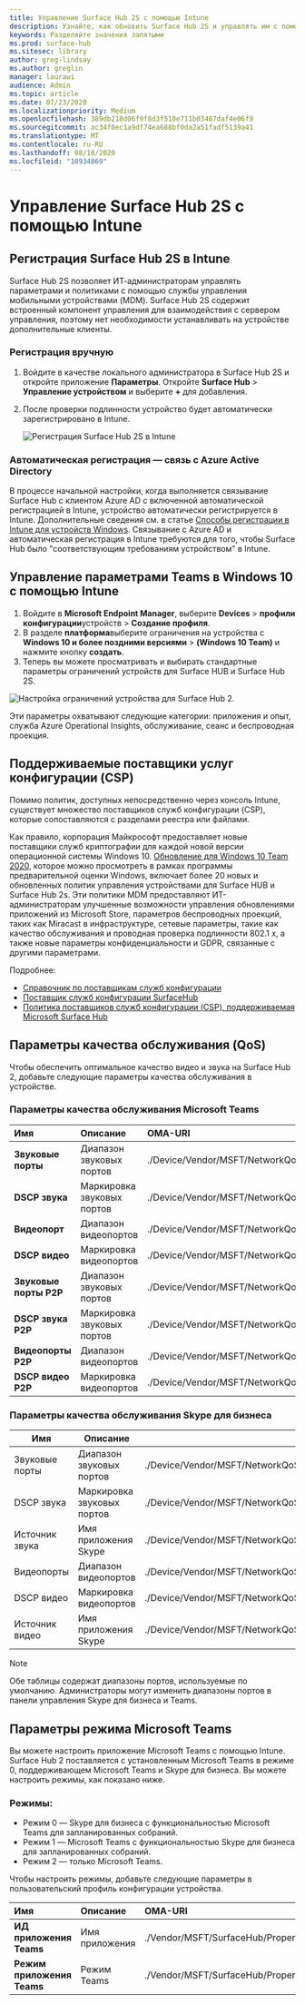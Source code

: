 ```yaml
---
title: Управление Surface Hub 2S с помощью Intune
description: Узнайте, как обновить Surface Hub 2S и управлять им с помощью Intune.
keywords: Разделяйте значения запятыми
ms.prod: surface-hub
ms.sitesec: library
author: greg-lindsay
ms.author: greglin
manager: laurawi
audience: Admin
ms.topic: article
ms.date: 07/23/2020
ms.localizationpriority: Medium
ms.openlocfilehash: 389db218d06f9f8d3f510e711b03487daf4e06f9
ms.sourcegitcommit: ac34f0ec1a9df74ea688bf0da2a51fadf5139a41
ms.translationtype: MT
ms.contentlocale: ru-RU
ms.lasthandoff: 08/18/2020
ms.locfileid: "10934869"
---
```

# Управление Surface Hub 2S с помощью Intune

## Регистрация Surface Hub 2S в Intune

Surface Hub 2S позволяет ИТ-администраторам управлять параметрами и политиками с помощью службы управления мобильными устройствами (MDM). Surface Hub 2S содержит встроенный компонент управления для взаимодействия с сервером управления, поэтому нет необходимости устанавливать на устройстве дополнительные клиенты.

### Регистрация вручную

1. Войдите в качестве локального администратора в Surface Hub 2S и откройте приложение **Параметры**. Откройте **Surface Hub** > **Управление устройством** и выберите **+** для добавления.
2. После проверки подлинности устройство будет автоматически зарегистрировано в Intune.

   ![Регистрация Surface Hub 2S в Intune](images/sh2-set-intune1.png)<br>

### Автоматическая регистрация — связь с Azure Active Directory

В процессе начальной настройки, когда выполняется связывание Surface Hub с клиентом Azure AD с включенной автоматической регистрацией в Intune, устройство автоматически регистрируется в Intune. Дополнительные сведения см. в статье [Способы регистрации в Intune для устройств Windows](https://docs.microsoft.com/intune/enrollment/windows-enrollment-methods). Связывание с Azure AD и автоматическая регистрация в Intune требуются для того, чтобы Surface Hub было "соответствующим требованиям устройством" в Intune. 

## Управление параметрами Teams в Windows 10 с помощью Intune

1. Войдите в **Microsoft Endpoint Manager**, выберите **Devices**  >  **профили конфигурации**устройств  >  **Создание профиля**. 
2. В разделе **платформа**выберите ограничения на устройства с **Windows 10 и более поздними версиями**  >  **(Windows 10 Team)** и нажмите кнопку **создать**. 
3. Теперь вы можете просматривать и выбирать стандартные параметры ограничений устройств для Surface HUB и Surface Hub 2S.

 ![Настройка ограничений устройства для Surface Hub 2.](images/sh2-set-intune3.png) <br>

Эти параметры охватывают следующие категории: приложения и опыт, служба Azure Operational Insights, обслуживание, сеанс и беспроводная проекция.  

## Поддерживаемые поставщики услуг конфигурации (CSP)

Помимо политик, доступных непосредственно через консоль Intune, существует множество поставщиков служб конфигурации (CSP), которые сопоставляются с разделами реестра или файлами. 

Как правило, корпорация Майкрософт предоставляет новые поставщики служб криптографии для каждой новой версии операционной системы Windows 10. [Обновление для Windows 10 Team 2020](surface-hub-install-2020preview.md), которое можно просмотреть в рамках программы предварительной оценки Windows, включает более 20 новых и обновленных политик управления устройствами для Surface HUB и Surface Hub 2s. Эти политики MDM предоставляют ИТ-администраторам улучшенные возможности управления обновлениями приложений из Microsoft Store, параметров беспроводных проекций, таких как Miracast в инфраструктуре, сетевые параметры, такие как качество обслуживания и проводная проверка подлинности 802.1 x, а также новые параметры конфиденциальности и GDPR, связанные с другими параметрами.

Подробнее: 

- [Справочник по поставщикам служб конфигурации](https://docs.microsoft.com/windows/client-management/mdm/configuration-service-provider-reference) 
- [Поставщик служб конфигурации SurfaceHub](https://docs.microsoft.com/windows/client-management/mdm/surfacehub-csp)
- [Политика поставщиков служб конфигурации (CSP), поддерживаемая Microsoft Surface Hub](https://docs.microsoft.com/windows/client-management/mdm/policy-csps-supported-by-surface-hub)

## Параметры качества обслуживания (QoS)

Чтобы обеспечить оптимальное качество видео и звука на Surface Hub 2, добавьте следующие параметры качества обслуживания в устройстве. 

### Параметры качества обслуживания Microsoft Teams 

| Имя | Описание | OMA-URI | Тип | Значение |
|:------ |:------------- |:--------- |:------ |:------- |
|**Звуковые порты**| Диапазон звуковых портов | ./Device/Vendor/MSFT/NetworkQoSPolicy/TeamsAudio/DestinationPortMatchCondition | Строка  | 3478-3479 |
|**DSCP звука**| Маркировка звуковых портов | ./Device/Vendor/MSFT/NetworkQoSPolicy/TeamsAudio/DSCPAction | целое число | 46 |
|**Видеопорт**| Диапазон видеопортов | ./Device/Vendor/MSFT/NetworkQoSPolicy/TeamsVideo/DestinationPortMatchCondition | Строка  | 3480 |
|**DSCP видео**| Маркировка видеопортов | ./Device/Vendor/MSFT/NetworkQoSPolicy/TeamsVideo/DSCPAction | целое число | 34 |
|**Звуковые порты P2P**| Диапазон звуковых портов | ./Device/Vendor/MSFT/NetworkQoSPolicy/TeamsP2PAudio/DestinationPortMatchCondition | Строка  | 50000-50019 |
|**DSCP звука P2P**| Маркировка звуковых портов | ./Device/Vendor/MSFT/NetworkQoSPolicy/TeamsP2PAudio/DSCPAction | целое число | 46 |
|**Видеопорты P2P**| Диапазон видеопортов | ./Device/Vendor/MSFT/NetworkQoSPolicy/TeamsP2PVideo/DestinationPortMatchCondition | Строка  | 50020-50039 |
|**DSCP видео P2P**| Маркировка видеопортов | ./Device/Vendor/MSFT/NetworkQoSPolicy/TeamsP2PVideo/DSCPAction | целое число | 34 |


### Параметры качества обслуживания Skype для бизнеса

| Имя               | Описание         | OMA-URI                                                                  | Тип    | Значение                          |
| ------------------ | ------------------- | ------------------------------------------------------------------------ | ------- | ------------------------------ |
| Звуковые порты        | Диапазон звуковых портов    | ./Device/Vendor/MSFT/NetworkQoSPolicy/SfBAudio/SourcePortMatchCondition  | Строка  | 50000-50019                    |
| DSCP звука         | Маркировка звуковых портов | ./Device/Vendor/MSFT/NetworkQoSPolicy/SfBAudio/DSCPAction                | целое число | 46                             |
| Источник звука | Имя приложения Skype      | ./Device/Vendor/MSFT/NetworkQoSPolicy/SfBAudio/AppPathNameMatchCondition | Строка  | Microsoft.PPISkype.Windows.exe |
| Видеопорты        | Диапазон видеопортов    | ./Device/Vendor/MSFT/NetworkQoSPolicy/SfBVideo/SourcePortMatchCondition  | Строка  | 50020-50039                    |
| DSCP видео         | Маркировка видеопортов | ./Device/Vendor/MSFT/NetworkQoSPolicy/SfBVideo/DSCPAction                | целое число | 34                             |
| Источник видео | Имя приложения Skype      | ./Device/Vendor/MSFT/NetworkQoSPolicy/SfBVideo/AppPathNameMatchCondition | Строка  | Microsoft.PPISkype.Windows.exe |

> [!NOTE]
> Обе таблицы содержат диапазоны портов, используемые по умолчанию. Администраторы могут изменить диапазоны портов в панели управления Skype для бизнеса и Teams.

## Параметры режима Microsoft Teams

Вы можете настроить приложение Microsoft Teams с помощью Intune. Surface Hub 2 поставляется с установленным Microsoft Teams в режиме 0, поддерживающем Microsoft Teams и Skype для бизнеса. Вы можете настроить режимы, как показано ниже.

### Режимы:

- Режим 0 — Skype для бизнеса с функциональностью Microsoft Teams для запланированных собраний.
- Режим 1 — Microsoft Teams с функциональностью Skype для бизнеса для запланированных собраний.
- Режим 2 — только Microsoft Teams.

Чтобы настроить режимы, добавьте следующие параметры в пользовательский профиль конфигурации устройства.

| Имя | Описание | OMA-URI | Тип | Значение |
|:--- |:--- |:--- |:--- |:--- |
|**ИД приложения Teams**|Имя приложения|./Vendor/MSFT/SurfaceHub/Properties/VtcAppPackageId|Строка| Microsoft.MicrosoftTeamsforSurfaceHub_8wekyb3d8bbwe!Teams|
|**Режим приложения Teams**|Режим Teams|./Vendor/MSFT/SurfaceHub/Properties/SurfaceHubMeetingMode|целое число| 0 или 1 или 2|
